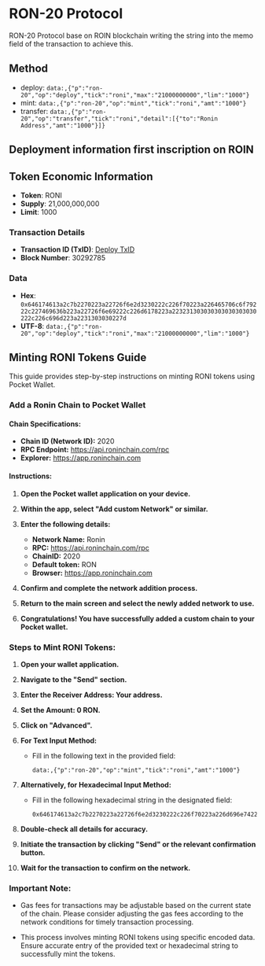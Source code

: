 # RON-20 Protocol
RON-20 Protocol base on ROIN blockchain writing the string into the memo field of the transaction to achieve this.
## Method
 - deploy: `data:,{"p":"ron-20","op":"deploy","tick":"roni","max":"21000000000","lim":"1000"}`
 - mint: `data:,{"p":"ron-20","op":"mint","tick":"roni","amt":"1000"}`
 - transfer: `data:,{"p":"ron-20","op":"transfer","tick":"roni","detail":[{"to":"Ronin Address","amt":"1000"}]}`

## Deployment information first inscription on ROIN

## Token Economic Information
- **Token**: RONI
- **Supply**: 21,000,000,000
- **Limit**: 1000

### Transaction Details
- **Transaction ID (TxID)**: [Deploy TxID](https://www.oklink.com/vi/ronin/tx/0x01b02eaeacb50285b1bb005b00c279e57f9726af2323d223966969c829610053)
- **Block Number**: 30292785

### Data
- **Hex**: `0x646174613a2c7b2270223a22726f6e2d3230222c226f70223a226465706c6f79222c227469636b223a22726f6e69222c226d6178223a223231303030303030303030222c226c696d223a2231303030227d`
- **UTF-8**: `data:,{"p":"ron-20","op":"deploy","tick":"roni","max":"21000000000","lim":"1000"}`

## Minting RONI Tokens Guide

This guide provides step-by-step instructions on minting RONI tokens using Pocket Wallet.

### Add a Ronin Chain to Pocket Wallet

#### Chain Specifications:

- **Chain ID (Network ID):** 2020
- **RPC Endpoint:** https://api.roninchain.com/rpc
- **Explorer:** https://app.roninchain.com

#### Instructions:

1. **Open the Pocket wallet application on your device.**

2. **Within the app, select "Add custom Network" or similar.**

3. **Enter the following details:**
   - **Network Name:** Ronin
   - **RPC:** https://api.roninchain.com/rpc
   - **ChainID:** 2020
   - **Default token:** RON
   - **Browser:** https://app.roninchain.com

4. **Confirm and complete the network addition process.**

5. **Return to the main screen and select the newly added network to use.**

6. **Congratulations! You have successfully added a custom chain to your Pocket wallet.**


### Steps to Mint RONI Tokens:

1. **Open your wallet application.**

2. **Navigate to the "Send" section.**

3. **Enter the Receiver Address: Your address.**

4. **Set the Amount: 0 RON.**

5. **Click on "Advanced".**

6. **For Text Input Method:**
   - Fill in the following text in the provided field:
     ```
     data:,{"p":"ron-20","op":"mint","tick":"roni","amt":"1000"}
     ```

7. **Alternatively, for Hexadecimal Input Method:**
   - Fill in the following hexadecimal string in the designated field:
     ```
     0x646174613a2c7b2270223a22726f6e2d3230222c226f70223a226d696e74222c227469636b223a22726f6e69222c22616d74223a2231303030227d
     ```

8. **Double-check all details for accuracy.**

9. **Initiate the transaction by clicking "Send" or the relevant confirmation button.**

10. **Wait for the transaction to confirm on the network.**

### Important Note:

- Gas fees for transactions may be adjustable based on the current state of the chain. Please consider adjusting the gas fees according to the network conditions for timely transaction processing.

- This process involves minting RONI tokens using specific encoded data. Ensure accurate entry of the provided text or hexadecimal string to successfully mint the tokens.

